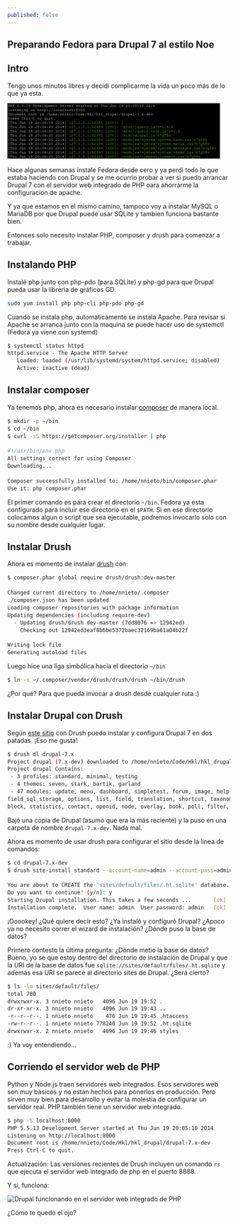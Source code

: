 ```yaml
---
published: false
---
```

## Preparando Fedora para Drupal 7 al estilo Noe 

## Intro

Tengo unos minutos libres y decidí complicarme la vida un poco más de lo que ya esta.

 ![Drupal corriendo sin apache ni mysql](/media/Screenshot_from_2014-06-19_20_10_24.png)

Hace algunas semanas instale Fedora desde cero y ya perdi todo lo que estaba haciendo con Drupal y se me ocurrio probar a ver si puedo arrancar Drupal 7 con el servidor web integrado de PHP oara ahorrarme la configuracion de apache.

Y ya que estamos en el mismo camino, tampoco voy a instalar MySQL o MariaDB por que Drupal puede usar SQLite y tambien funciona bastante bien.

Entonces solo necesito instalar PHP, composer y drush para comenzar a trabajar.

## Instalando PHP

Instalé php junto con php-pdo (para SQLite) y php-gd para que Drupal pueda usar la librería de gráficos GD.

```bash
sudo yum install php php-cli php-pdo php-gd
```

Cuando se instala php, automaticamente se instala Apache. Para revisar si Apache se arranca junto con la maquina se puede hacer uso de systemctl (Fedora ya viene con systemd)

```bash
$ systemctl status httpd
httpd.service - The Apache HTTP Server
   Loaded: loaded (/usr/lib/systemd/system/httpd.service; disabled)
   Active: inactive (dead)
```

## Instalar composer

Ya tenemos php, ahora es necesario instalar [composer](https://getcomposer.org/) de manera local.

```bash
$ mkdir -p ~/bin
$ cd ~/bin
$ curl -sS https://getcomposer.org/installer | php

#!/usr/bin/env php
All settings correct for using Composer
Downloading...

Composer successfully installed to: /home/nnieto/bin/composer.phar
Use it: php composer.phar
```

El primer comando es para crear el directorio `~/bin`. Fedora ya esta configurado para incluir ese directorio en el `$PATH`. Si en ese directorio colocamos algun o script que sea ejecutable, podremos invocarlo solo con su nombre desde cualquier lugar.

## Instalar Drush

Ahora es momento de instalar [drush](http://www.drush.org/en/master/) con:

```bash
$ composer.phar global require drush/drush:dev-master

Changed current directory to /home/nnieto/.composer
./composer.json has been updated
Loading composer repositories with package information
Updating dependencies (including require-dev)
  - Updating drush/drush dev-master (7dd8076 => 12942ed)
    Checking out 12942ed3eaf8b6be5372baec32169ba61a04b22f

Writing lock file
Generating autoload files
```

Luego hice una liga simbólica hacia el directorio `~/bin`

```bash
$ ln -s ~/.composer/vendor/drush/drush/drush ~/bin/drush
```

¿Por qué? Para que pueda invocar a drush desde cualquier ruta :)

## Instalar Drupal con Drush

Según [este sitio](http://www.coderintherye.com/install-drupal-7-using-drush) con Drush puedo instalar y configura Drupal 7 en dos patadas. ¡Eso me gusta!

```bash
$ drush dl drupal-7.x
Project drupal (7.x-dev) downloaded to /home/nnieto/Code/Hkl/hkl_drupal/drupal-7.x-dev.   [success]
Project drupal Contains:                                                                  [success]
 - 3 profiles: standard, minimal, testing
 - 4 themes: seven, stark, bartik, garland
 - 47 modules: update, menu, dashboard, simpletest, forum, image, help, aggregator, rdf, blog, syslog, search, dblog, trigger, locale, profile, number, text,
field_sql_storage, options, list, field, translation, shortcut, taxonomy, field_ui, toolbar, user, file, comment, tracker, system, color, php, contextual,
block, statistics, contact, openid, node, overlay, book, poll, filter, path, drupal_system_listing_incompatible_test, drupal_system_listing_compatible_test
```

Bajó una copia de Drupal (asumo que era la más reciente) y la puso en una carpeta de nombre `drupal-7.x-dev`. Nada mal.

Ahora es momento de usar drush para configurar el sitio desde la linea de comandos:

```bash
$ cd drupal-7.x-dev
$ drush site-install standard --account-name=admin --account-pass=admin --db-url=sqlite://sites/default/files/.ht.sqlite

You are about to CREATE the 'sites/default/files/.ht.sqlite' database.
Do you want to continue? (y/n): y
Starting Drupal installation. This takes a few seconds ...       [ok]
Installation complete.  User name: admin  User password: admin   [ok]
```

¡Ooookey! ¿Qué quiere decir esto? ¿Ya instaló y configuró Drupal? ¿Apoco ya no necesito correr el wizard de instalación? ¿Dónde puso la base de datos?

Primero contesto la última pregunta: ¿Dónde metio la base de datos? Bueno, yo se que estoy dentro del directorio de instalación de Drupal y que la URI de la base de datos fue `sqlite://sites/default/files/.ht.sqlite` y además esa URI se parece  al directorio sites de Drupal. ¿Será cierto?

```bash
$ ls -la sites/default/files/
total 780
drwxrwxr-x. 3 nnieto nnieto   4096 Jun 19 19:52 .
dr-xr-xr-x. 3 nnieto nnieto   4096 Jun 19 19:43 ..
-r--r--r--. 1 nnieto nnieto    476 Jun 19 19:45 .htaccess
-rw-r--r--. 1 nnieto nnieto 778240 Jun 19 19:52 .ht.sqlite
drwxrwxr-x. 2 nnieto nnieto   4096 Jun 19 19:46 styles
```

:) Ya voy entendiendo...

## Corriendo el servidor web de PHP

Python y Node.js traen servidores web integrados. Esos servidores web son muy básicos y no estan hechos para ponerlos en producción. Pero sirven muy bien para desarrollo y evitar la molestia de configurar un servidor real. PHP también tiene un servidor web integrado.

```bash
$ php -S localhost:8000
PHP 5.5.13 Development Server started at Thu Jun 19 20:05:10 2014
Listening on http://localhost:8000
Document root is /home/nnieto/Code/Hkl/hkl_drupal/drupal-7.x-dev
Press Ctrl-C to quit.
```

Actualización: Las versiones recientes de Drush incluyen un comando `rs` que ejecuta el servidor web integrado de php en el puerto 8888.

Y si, funciona:

![Drupal funcionando en el servidor web integrado de PHP]({{site.baseurl}}/media/Screenshot_from_2014_06_19_20_06_56_0.png)


¿Cómo te quedó el ojo?
